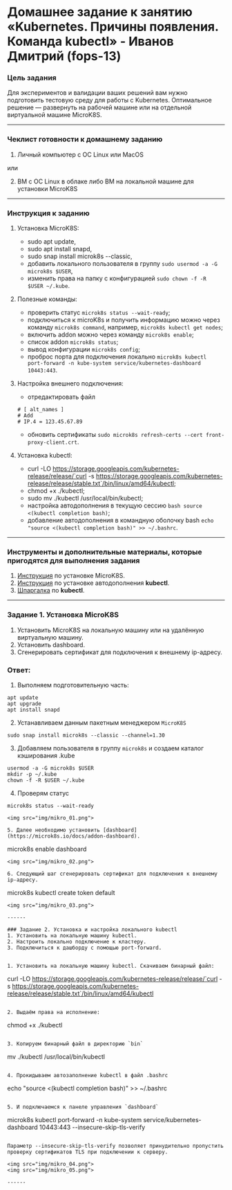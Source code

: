 # Домашнее задание к занятию «Kubernetes. Причины появления. Команда kubectl» - Иванов Дмитрий (fops-13)

### Цель задания

Для экспериментов и валидации ваших решений вам нужно подготовить тестовую среду для работы с Kubernetes. Оптимальное решение — развернуть на рабочей машине или на отдельной виртуальной машине MicroK8S.

------

### Чеклист готовности к домашнему заданию

1. Личный компьютер с ОС Linux или MacOS 

или

2. ВМ c ОС Linux в облаке либо ВМ на локальной машине для установки MicroK8S  

------

### Инструкция к заданию

1. Установка MicroK8S:
    - sudo apt update,
    - sudo apt install snapd,
    - sudo snap install microk8s --classic,
    - добавить локального пользователя в группу `sudo usermod -a -G microk8s $USER`,
    - изменить права на папку с конфигурацией `sudo chown -f -R $USER ~/.kube`.

2. Полезные команды:
    - проверить статус `microk8s status --wait-ready`;
    - подключиться к microK8s и получить информацию можно через команду `microk8s command`, например, `microk8s kubectl get nodes`;
    - включить addon можно через команду `microk8s enable`; 
    - список addon `microk8s status`;
    - вывод конфигурации `microk8s config`;
    - проброс порта для подключения локально `microk8s kubectl port-forward -n kube-system service/kubernetes-dashboard 10443:443`.

3. Настройка внешнего подключения:
    - отредактировать файл  
    ```shell
    # [ alt_names ]
    # Add
    # IP.4 = 123.45.67.89
    ```
    - обновить сертификаты `sudo microk8s refresh-certs --cert front-proxy-client.crt`.

4. Установка kubectl:
    - curl -LO https://storage.googleapis.com/kubernetes-release/release/`curl -s https://storage.googleapis.com/kubernetes-release/release/stable.txt`/bin/linux/amd64/kubectl;
    - chmod +x ./kubectl;
    - sudo mv ./kubectl /usr/local/bin/kubectl;
    - настройка автодополнения в текущую сессию `bash source <(kubectl completion bash)`;
    - добавление автодополнения в командную оболочку bash `echo "source <(kubectl completion bash)" >> ~/.bashrc`.

------

### Инструменты и дополнительные материалы, которые пригодятся для выполнения задания

1. [Инструкция](https://microk8s.io/docs/getting-started) по установке MicroK8S.
2. [Инструкция](https://kubernetes.io/ru/docs/reference/kubectl/cheatsheet/#bash) по установке автодополнения **kubectl**.
3. [Шпаргалка](https://kubernetes.io/ru/docs/reference/kubectl/cheatsheet/) по **kubectl**.

------

### Задание 1. Установка MicroK8S

1. Установить MicroK8S на локальную машину или на удалённую виртуальную машину.
2. Установить dashboard.
3. Сгенерировать сертификат для подключения к внешнему ip-адресу.

### Ответ:
1. Выполняем подготовительную часть:
``` 
apt update
apt upgrade
apt install snapd
```
2. Устанавливаем данным пакетным менеджером `MicroK8S`
```
sudo snap install microk8s --classic --channel=1.30
```
3. Добавляем пользователя в группу `microk8s` и создаем каталог кэширования .kube
```
usermod -a -G microk8s $USER
mkdir -p ~/.kube
chown -f -R $USER ~/.kube
```
4. Проверям статус
```
microk8s status --wait-ready

<img src="img/mikro_01.png">

5. Далее необходимо установить [dashboard](https://microk8s.io/docs/addon-dashboard).
```
microk8s enable dashboard
```
<img src="img/mikro_02.png">

6. Следующий шаг сгенерировать сертификат для подключения к внешнему ip-адресу.
```
microk8s kubectl create token default
```
<img src="img/mikro_03.png">

------

### Задание 2. Установка и настройка локального kubectl
1. Установить на локальную машину kubectl.
2. Настроить локально подключение к кластеру.
3. Подключиться к дашборду с помощью port-forward.


1. Установить на локальную машину kubectl. Скачиваем бинарный файл:
```
curl -LO https://storage.googleapis.com/kubernetes-release/release/`curl -s https://storage.googleapis.com/kubernetes-release/release/stable.txt`/bin/linux/amd64/kubectl
```

2. Выдаём права на исполнение:
```
chmod +x ./kubectl
```

3. Копируем бинарный файл в директорию `bin`
```
mv ./kubectl /usr/local/bin/kubectl
```

4. Прокидываем автозаполнение kubectl в файл .bashrc
```
echo "source <(kubectl completion bash)" >> ~/.bashrc
```

5. И подключаемся к панеле управления `dashboard`
```
microk8s kubectl port-forward -n kube-system service/kubernetes-dashboard 10443:443 --insecure-skip-tls-verify
```

Параметр --insecure-skip-tls-verify позволяет принудительно пропустить проверку сертификатов TLS при подключении к серверу.

<img src="img/mikro_04.png">
<img src="img/mikro_05.png">

------



